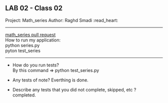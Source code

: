 ## LAB 02 - Class 02
Project: Math_series
Author: Raghd Smadi :read_heart:

********************************************************
[math_series pull request](https://github.com/Raghdsmadi/math-series/pull/1) <br>
How to run my application: <br>
python series.py <br>
pyton test_series <br>


*********************************************************

- How do you run tests? <br>By this command => python test_series.py <br>


- Any tests of note? Everthing is done. <br>

- Describe any tests that you did not complete, skipped, etc ?<br>
completed.
